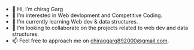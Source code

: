 - 👋 Hi, I’m chirag Garg
- 👀 I’m interested in Web devlopment and Competitive Coding.
- 🌱 I’m currently learning Web dev & data structures.
- 💞️ I’m looking to collaborate on the projects related to web dev and data structures.
- 📫 Feel free to approach me on chiraggarg892000@gmail.com.

<!---
chiraggarg890/chiraggarg890 is a ✨ special ✨ repository because its `README.md` (this file) appears on your GitHub profile.
You can click the Preview link to take a look at your changes.
--->
